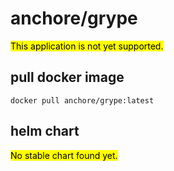 # anchore/grype
<mark>This application is not yet supported.</mark>

## pull docker image
```
docker pull anchore/grype:latest
```

## helm chart
<mark>No stable chart found yet.</mark>